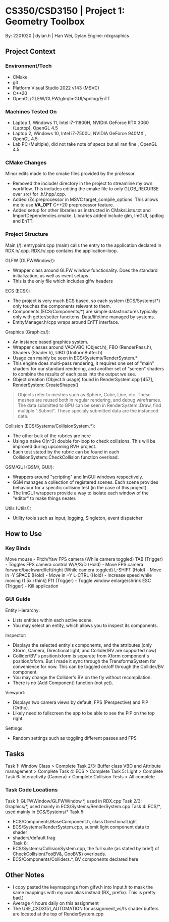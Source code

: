 # CS350/CSD3150 | Project 1: Geometry Toolbox
By: 2201020 | dylan.h | Han Wei, Dylan
Engine: rdxgraphics

## Project Context
### Environment/Tech
- CMake
- git
- Platform Visual Studio 2022 v143 (MSVC)
- C++20
- OpenGL/GLEW/GLFW/glm/ImGUI/spdlog/EnTT

### Machines Tested On
- Laptop 1, Windows 11, Intel i7-11800H, NVIDIA GeForce RTX 3060 (Laptop), OpenGL 4.5
- Laptop 2, Windows 10, Intel i7-7500U,  NVIDIA GeForce 940MX			 , OpenGL 4.5
- Lab PC (Multiple), did not take note of specs but all ran fine 		 , OpenGL 4.5

### CMake Changes
Minor edits made to the cmake files provided by the professor.
- Removed the include/ directory in the project to streamline my own workflow. This includes editing the cmake file to only GLOB_RECURSE over src/ for .h/.hpp/.cpp.
- Added /Zc:preprocessor in MSVC target_compile_options. This allows me to use __VA_OPT__ C++20 preprocessor feature.
- Added setup for other libraries as instructed in CMaksLists.txt and ImportDependencies.cmake. Libraries added include glm, ImGUI, spdlog and EnTT.

### Project Structure
Main (/):
entrypoint.cpp (main) calls the entry to the application declared in RDX.h/.cpp.
RDX.h/.cpp contains the application-loop.

GLFW (GLFWWindow/):
- Wrapper class around GLFW window functionality. Does the standard initialization, as well as event setups.
- This is the only file which includes glfw headers

ECS (ECS/):
- The project is very much ECS based, so each system (ECS/Systems/*) only touches the components relevant to them.
- Components (ECS/Components/*) are simple datastructures typically only with getter/setter funcitons. Data/lifetime managed by systems.
- EntityManager.h/cpp wraps around EnTT interface.

Graphics (Graphics/):
- An instance based graphics system.
- Wrapper classes around VAO/VBO (Object.h), FBO (RenderPass.h), Shaders (Shader.h), UBO (UniformBuffer.h)
- Usage can mainly be seen in ECS/Systems/RenderSystem.*
- This engine does multi-pass rendering, it requires one set of "main" shaders for our standard rendering, and another set of "screen" shaders to combine the results of each pass into the output we see.
- Object creation (Object.h usage) found in RenderSystem.cpp [457], RenderSystem::CreateShapes()
> Objects refer to meshes such as Sphere, Cube, Line, etc. 
> These meshes are reused both in regular rendering, and debug wireframes.
> The data submitted to GPU can be seen in RenderSystem::Draw, find multiple ".Submit". These specialy submitted data are the instanced data.

Collision (ECS/Systems/CollisionSystem.\*):
- The other bulk of the rubrics are here
- Using a naive O(n^2) double for-loop to check collisions. This will be improved during upcoming BVH project.
- Each test stated by the rubric can be found in each CollisionSystem::CheckCollision function overload.

GSM/GUI (GSM/, GUI/):
- Wrappers around "scripting" and ImGUI windows respectively.
- GSM manages a collection of registered scenes. Each scene provides behaviour for a specific collision test (in the case of this project).
- The ImGUI wrappers provide a way to isolate each window of the "editor" to make things neater.

Utils (Utils/):
- Utility tools such as input, logging, Singleton, event dispatcher

## How to Use
### Key Binds
Move mouse		- Pitch/Yaw FPS camera (While camera toggled)
TAB  (Trigger)	- Toggles FPS camera control
W/A/S/D (Hold)	- Move FPS camera forward/backward/left/right (While camera toggled)
L-SHIFT (Hold)	- Move in -Y
SPACE	(Hold)	- Move in +Y
L-CTRL	(Hold)	- Increase speed while moving (1.5x i think)
F11  (Trigger)	- Toggle window enlarge/shrink
ESC  (Trigger)	- Kill application

### GUI Guide
Entity Hierarchy:
- Lists entities within each active scene.
- You may select an entity, which allows you to inspect its components.

Inspector:
- Displays the selected entity's components, and the attributes (only Xform, Camera, Directional light, and Collider/BV are supported now)
- Collider/BV's position/xform is separate from Xform component's position/xform. But I made it sync through the TransformaSystem for convenience for now. This can be toggled on/off through the Collider/BV component.
- You may change the Collider's BV on the fly without recompilation.
- There is no [Add Component] function (not yet).

Viewport:
- Displays two camera views by default, FPS (Perspective) and PiP (Ortho).
- Likely need to fullscreen the app to be able to see the PiP on the top right.

Settings:
- Random settings such as toggling different passes and FPS

## Tasks
Task 1: Window Class								> Complete
Task 2/3: Buffer class VBO and Attribute management > Complete
Task 4: ECS											> Complete
Task 5: Light										> Complete
Task 6: Interactivity (Camera)						> Complete
Collision Tests										> All complete

### Task Code Locations
Task 1:	  GLFWWindow/GLFWWindow.\*, used in RDX.cpp
Task 2/3: Graphics/\*, used mainly in ECS/Systems/RenderSystem.cpp
Task 4:	  ECS/\*, used mainly in ECS/Systems/\*
Task 5: 
- ECS/Components/BaseComponent.h, class DirectionalLight
- ECS/Systems/RenderSystem.cpp, submit light component data to shader
- shaders/default.frag			
Task 6:
- ECS/Systems/CollisionSystem.cpp, the full suite (as stated by brief) of CheckCollision(FooBV&, GooBV&) overloads.
- ECS/Components/Colliders.\*, BV components declared here

## Other Notes
- I copy pasted the keymappings from glfw.h into Input.h to mask the same mappings with my own alias instead (RX_ prefix). This is pretty bad.)
- Average 4 hours daily on this assignment
- The USE_CSD3151_AUTOMATION for assignment_vs/fs shader buffers are located at the top of RenderSystem.cpp